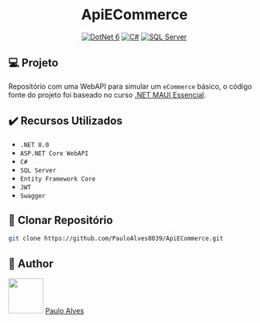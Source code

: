 <h1 align="center">ApiECommerce</h1>

<p align="center">
  <a href="https://learn.microsoft.com/pt-br/dotnet/"><img alt="DotNet 6" src="https://img.shields.io/badge/.NET-5C2D91?logo=.net&logoColor=white&style=for-the-badge" /></a>
  <a href="https://learn.microsoft.com/pt-br/dotnet/csharp/programming-guide/"><img alt="C#" src="https://img.shields.io/badge/C%23-239120?logo=c-sharp&logoColor=white&style=for-the-badge" /></a>
  <a href="https://www.microsoft.com/pt-br/sql-server/sql-server-downloads"><img alt="SQL Server" src="https://img.shields.io/badge/Microsoft%20SQL%20Server-CC2927?style=for-the-badge&logo=microsoft%20sql%20server&logoColor=white" /></a>
</p>

## :computer: Projeto

Repositório com uma WebAPI para simular um `eCommerce` básico, o código fonte do projeto foi baseado no curso [.NET MAUI Essencial](https://www.udemy.com/course/net-maui-essencial/).

## ✔️ Recursos Utilizados

- `.NET 8.0`
- `ASP.NET Core WebAPI`
- `C#`
- `SQL Server`
- `Entity Framework Core`
- `JWT`
- `Swagger`

## :floppy_disk: Clonar Repositório

```bash
git clone https://github.com/PauloAlves8039/ApiECommerce.git
```

## :boy: Author

<a href="https://github.com/PauloAlves8039"><img src="https://avatars.githubusercontent.com/u/57012714?v=4" width=70></a>
[Paulo Alves](https://github.com/PauloAlves8039)
